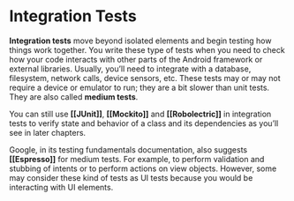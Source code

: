 # Integration Tests

**Integration tests** move beyond isolated elements and begin testing how things work together. You write these type of tests when you need to check how your code interacts with other parts of the Android framework or external libraries. Usually, you’ll need to integrate with a database, filesystem, network calls, device sensors, etc. These tests may or may not require a device or emulator to run; they are a bit slower than unit tests. They are also called **medium tests**.


You can still use **[[JUnit]]**, **[[Mockito]]** and **[[Robolectric]]** in integration tests to verify state and behavior of a class and its dependencies as you’ll see in later chapters.

Google, in its testing fundamentals documentation, also suggests **[[Espresso]]** for medium tests. For example, to perform validation and stubbing of intents or to perform actions on view objects. However, some may consider these kind of tests as UI tests because you would be interacting with UI elements.